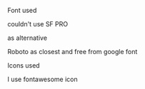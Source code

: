 Font used

couldn't use SF PRO

as alternative

Roboto as closest and free from google font

Icons used

I use fontawesome icon
